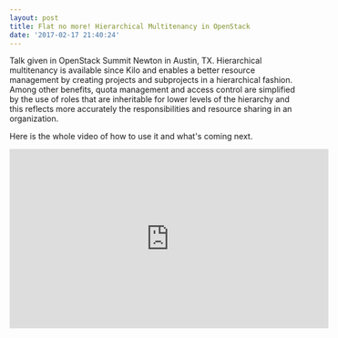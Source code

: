 ```yaml
---
layout: post
title: Flat no more! Hierarchical Multitenancy in OpenStack
date: '2017-02-17 21:40:24'
---
```


Talk given in OpenStack Summit Newton in Austin, TX.
Hierarchical multitenancy is available since Kilo and enables a better resource management by creating projects and subprojects in a hierarchical fashion. Among other benefits, quota management and access control are simplified by the use of roles that are inheritable for lower levels of the hierarchy and this reflects more accurately the responsibilities and resource sharing in an organization.

Here is the whole video of how to use it and what's coming next.

<iframe width="560" height="315" src="https://www.youtube.com/embed/KvKiAzKSVYs?ecver=1" frameborder="0" allowfullscreen></iframe>
